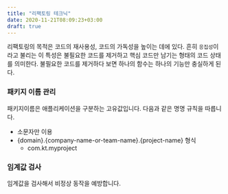 ```yaml
---
title: "리팩토링 테크닉"
date: 2020-11-21T08:09:23+03:00
draft: true
---
```


리팩토링의 목적은 코드의 재사용성, 코드의 가독성을 높이는 데에 있다. 흔히 `응집성`이라고 불리는 이 특성은 불필요한 코드를 제거하고 핵심 코드만 남기는 형태의 코드 상태를 의미한다. 불필요한 코드를 제거하다 보면 하나의 함수는 하나의 기능만 충실하게 된다.



### 패키지 이름 관리

패키지이름은 애플리케이션을 구분하는 고유값입니다. 다음과 같은 명명 규칙을 따릅니다.

- 소문자만 이용
- {domain}.{company-name-or-team-name}.{project-name} 형식
  - com.kt.myproject



### 임계값 검사

임계값을 검사해서 비정상 동작을 예방합니다.








